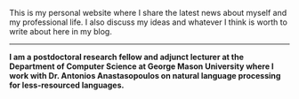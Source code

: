 <!-- <div class="p-3 mb-2 bg-danger text-white text-center">
	<h4><strike><b>Looking for a post-doc position in 2022</b></strike></h4>
	<p><strike>Do you have or are you aware of any position that would be in line with <a href="https://drive.google.com/file/d/1TjFD6dKs3XEE6iyksT2RzpIlxu3E2gQl" target="_blank" style="color: blue">my future research directions</a>?</strike></p>
	<p><strike><a href="mailto:sina.ahmadi@insight-centre.org" target="_blank" style="color: white"><b>Please let me know!</b></a></strike></p>
</div> -->

<!-- <div class="p-3 mb-2 bg-success text-white text-center">
	<p><b>I am excited to have joined the Department of Computer Science at George Mason University as a postdoctoral researcher in mid 2022 working on less-resourced languages ☺️</b></p>
</div> -->

This is my personal website where I share the latest news about myself and my professional life. I also discuss my ideas and whatever I think is worth to write about here in my blog.

<hr />

**I am a postdoctoral research fellow and adjunct lecturer at the Department of Computer Science at George Mason University where I work with Dr. Antonios Anastasopoulos on natural language processing for less-resourced languages.**
